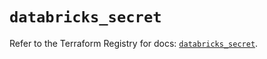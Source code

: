# `databricks_secret`

Refer to the Terraform Registry for docs: [`databricks_secret`](https://registry.terraform.io/providers/databricks/databricks/1.43.0/docs/resources/secret).

